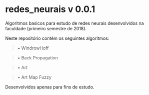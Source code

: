 # redes_neurais v 0.0.1

Algoritmos basicos para estudo de redes neurais desenvolvidos na faculdade (primeiro semestre de 2018).

Neste repositório contém os seguintes algoritmos:

> • WindrowHoff

> • Back Propagation

> • Art

> • Art Map Fuzzy


Desenvolvidos apenas para fins de estudo.
